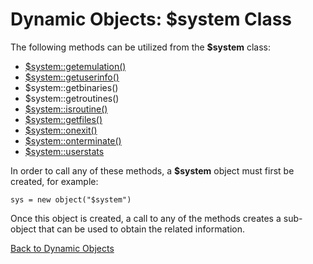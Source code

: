 # Dynamic Objects: $system Class

<PageHeader />

The following methods can be utilized from the **\$system** class:

- [\$system::getemulation()](../class-method-$systemgetemulation()/README.md)
- [\$system::getuserinfo()](../class-method-$systemgetuserinfo()/README.md)
- $system::getbinaries()
- $system::getroutines()
- [\$system::isroutine()](../class-method-$systemisroutine()/README.md)
- [\$system::getfiles()](../class-method-$systemgetfiles()/README.md)
- [\$system::onexit()](../class-method-$systemonexit()/README.md)
- [\$system::onterminate()](../class-method-$systemonterminate()/README.md)  
- [\$system::userstats](./../class-method-$systemuserstats()/README.md)  

In order to call any of these methods, a **\$system** object must first be created, for example:

```
sys = new object("$system")
```

Once this object is created, a call to any of the methods creates a sub-object that can be used to obtain the related information.

[Back to Dynamic Objects](./../README.md)

<PageFooter />
